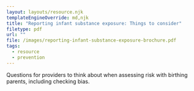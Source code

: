 ```yaml
---
layout: layouts/resource.njk
templateEngineOverride: md,njk
title: "Reporting infant substance exposure: Things to consider"
filetype: pdf
url: ""
file: /images/reporting-infant-substance-exposure-brochure.pdf
tags:
  - resource
  - prevention
---
```

Questions for providers to think about when assessing risk with birthing parents, including checking bias.
